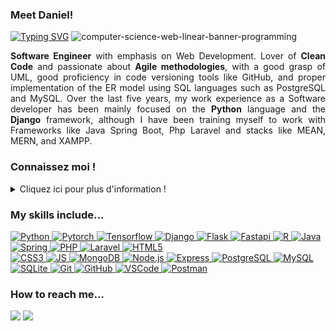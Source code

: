 ### Meet Daniel!

[![Typing SVG](https://readme-typing-svg.demolab.com?font=Orbitron&pause=1000&color=36BCF7FF&width=435&lines=Software+Engineer;Data+Scientist;Full+Stack+Web+Developer)](https://git.io/typing-svg)
![computer-science-web-linear-banner-programming](https://user-images.githubusercontent.com/38771926/228125759-2c0ee598-f1e7-499d-928f-b9709c352563.jpg)

<div class=text-justify>
<p style='text-align: justify;'><strong>Software Engineer</strong> with emphasis on Web Development. Lover of <strong>Clean Code</strong> and passionate about <strong>Agile methodologies</strong>, with a good grasp of UML, good proficiency in code versioning tools like GitHub, and proper implementation of the ER model using SQL languages such as PostgreSQL and MySQL. Over the last five years, my work experience as a Software developer has been mainly focused on the <strong>Python</strong> language and the <strong>Django</strong> framework, although I have been training myself to work with Frameworks like Java Spring Boot, Php Laravel and stacks like MEAN, MERN, and XAMPP.</p>
</div>

### Connaissez moi !
<details>
  <summary>Cliquez ici pour plus d'information !</summary>
<br>
<div class=text-justify>
<p style='text-align: justify;'>Ingénieur en système d'information avec une spécialisation en ingénierie Web. Amoureux du Clean Code et passionné des méthodologies Agile, avec une bonne maîtrise de l'UML, une bonne compétence dans les outils de versionnage de code comme GitHub, et une mise en œuvre appropriée du modèle ER en utilisant des langages SQL tels que PostgreSQL et MySQL. Au cours des cinq dernières années, mon expérience professionnelle s'est principalement concentrée sur le langage Python et le framework Django, bien que je me sois entraîné à travailler avec des stacks tels que Spring boot, MEAN, MERN et XAMPP.</p>
</div>	
</details>

### My skills include...
<div align="left">
  <a href="https://www.python.org/">
	<img src="https://skillicons.dev/icons?i=py&theme=light" alt="Python" title="Python"/> 
  </a> 
  <a href="https://pytorch.org/">
	<img src="https://skillicons.dev/icons?i=pytorch&theme=light" alt="Pytorch" title="Pytorch" />
  </a> 
  <a href="https://www.tensorflow.org/">
	<img src="https://skillicons.dev/icons?i=tensorflow&theme=light" alt="Tensorflow" title="Tensorflow" />
  </a> 	
  <a href="https://www.djangoproject.com/">
	<img src="https://skillicons.dev/icons?i=django&theme=light" alt="Django" title="Django" />
  </a>
  <a href="https://flask.palletsprojects.com/">
	<img src="https://skillicons.dev/icons?i=flask&theme=light" alt="Flask" title="Flask" />
  </a>
  <a href="https://fastapi.tiangolo.com/">
	<img src="https://skillicons.dev/icons?i=fastapi&theme=light" alt="Fastapi" title="Fastapi" />
  </a>
  <a href="https://www.r-project.org/">
	<img src="https://skillicons.dev/icons?i=r&theme=light" alt="R" title="R" />
  </a>
  <a href="">
	<img src="https://skillicons.dev/icons?i=java&theme=light" alt="Java" title="Java" />
  </a>
  <a href="">
	<img src="https://skillicons.dev/icons?i=spring&theme=light" alt="Spring" title="Spring" />
  </a>
  <a href="">
	<img src="https://skillicons.dev/icons?i=php&theme=light" alt="PHP" title="PHP" />
  </a>	
  <a href="">
	<img src="https://skillicons.dev/icons?i=laravel&theme=light" alt="Laravel" title="Laravel" />
  </a>
  <a href="">
	<img src="https://skillicons.dev/icons?i=html&theme=light" alt="HTML5" title="HTML5" />
  </a>	
</div>
<div align="left">
  <a href="">
	<img src="https://skillicons.dev/icons?i=css&theme=light" alt="CSS3" title="CSS3" />
  </a> 
  <a href="">
	<img src="https://skillicons.dev/icons?i=js&theme=light" alt="JS" title="JS" />
  </a> 
  <a href="">
	<img src="https://skillicons.dev/icons?i=mongodb&theme=light" alt="MongoDB" title="MongoDB" />
  </a> 	
  <a href="">
	<img src="https://skillicons.dev/icons?i=nodejs&theme=light" alt="Node.js" title="Node.js" />
  </a>
  <a href="">
	<img src="https://skillicons.dev/icons?i=express&theme=light" alt="Express" title="Express" />
  </a>
  <a href="">
	<img src="https://skillicons.dev/icons?i=postgres&theme=light" alt="PostgreSQL" title="PostgreSQL" />
  </a>
  <a href="">
	<img src="https://skillicons.dev/icons?i=mysql&theme=light" alt="MySQL" title="MySQL" />
  </a>
  <a href="">
	<img src="https://skillicons.dev/icons?i=sqlite&theme=light" alt="SQLite" title="SQLite" />
  </a>
  <a href="">
	<img src="https://skillicons.dev/icons?i=git&theme=light" alt="Git" title="Git" />
  </a>
  <a href="">
	<img src="https://skillicons.dev/icons?i=github&theme=light" alt="GitHub" title="GitHub" />
  </a>	
  <a href="">
	<img src="https://skillicons.dev/icons?i=vscode&theme=light" alt="VSCode" title="VSCode" />
  </a>
  <a href="">
	<img src="https://skillicons.dev/icons?i=postman&theme=light" alt="Postman" title="Postman" />
  </a>	
</div>

### How to reach me...

<a href="https://www.linkedin.com/in/danilore/"><img src="https://img.shields.io/badge/LinkedIn-0077B5?style=for-the-badge&logo=linkedin&logoColor=white"></a>
<a href="contratista.alcaldia@gmail.com"><img src="https://img.shields.io/badge/Gmail-D14836?style=for-the-badge&logo=gmail&logoColor=white"></a>

<!--
**Daniel-Loaiza/daniel-loaiza** is a ✨ _special_ ✨ repository because its `README.md` (this file) appears on your GitHub profile.
Here are some ideas to get you started:

- 🔭 I’m currently working on ...
- 🌱 I’m currently learning ...
- 👯 I’m looking to collaborate on ...
- 🤔 I’m looking for help with ...
- 💬 Ask me about ...
- 📫 How to reach me: ...
- 😄 Pronouns: ...
- ⚡ Fun fact: ...
-->
